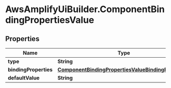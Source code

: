 # AwsAmplifyUiBuilder.ComponentBindingPropertiesValue

## Properties

Name | Type | Description | Notes
------------ | ------------- | ------------- | -------------
**type** | **String** |  | [optional] 
**bindingProperties** | [**ComponentBindingPropertiesValueBindingProperties**](ComponentBindingPropertiesValueBindingProperties.md) |  | [optional] 
**defaultValue** | **String** |  | [optional] 


